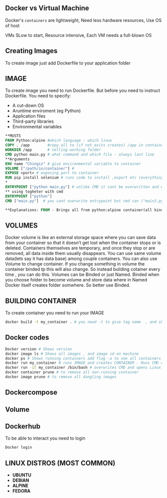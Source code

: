 ## Docker vs Virtual Machine
 Docker's `containers` are lightweight, Need less hardware resources, Use OS of host

 VMs SLow to start, Resource intensive, Each VM needs a full-blown OS

 ## Creating Images
 To create image just add Dockerfile to your application folder

 ## IMAGE
 To create image you need to run Dockerfile. But before you need to instruct Dockerfile. You need to specify:
 * A cut-down OS
 * Aruntime enviroment (eg Python)
 * Application files
 * Third-party libraries
 * Environmental variables

 ```Dockerfile
 **MUSTS
 FROM Python:alpine #which language : which linux
 COPY . /app        #copy all to (if not exits creates) /app in container
 WORKDIR /app       # telling working folder
 CMD python main.py # what command and which file - always last line
 **Arguments
 ENV name "Chingiz" # give environmental variable to container
 VOLUME ["/path/in/container"] #
 EXPOSE <port> # exposing port to container
 RUN pip install selenium # runs code to install ,export etc (everything the program(main.py) will need)
 *
 ENTRYPOINT ["python main.py"] # unlike CMD it cant be overwritten and will always run
 ** using togheter with cmd
 ENTRYPOINT ["python"]
 CMD ["main.py"]  # you cant overwrite entrypoint but cmd can ("main2.py" etc)
 
**Explanations: FROM - Brings all from python:alpine container(all kind of containers exist in Dockerhub and it copies from there) to my container so container has OS and Language
```
## VOLUMES
 Docker volume is like an external storage space where you can save data from your container so that it doesn’t get lost when the container stops or is deleted. Containers themselves are temporary, and once they stop or are removed, all data inside them usually disappears. You can use same volume data(lets say it has data base) among couple containers.
 You can also use Volume to change container. If you change something in volume the container binded tp this will also change. So instead building cotainer every time , you can do this.
 Volumes can be Binded or just Named. Binded when you choose folder to become volume and store data where in Named Docker itself creates folder somwhere. So better use Binded.


## BUILDING CONTAINER
To create container you need to run your IMAGE
```Bash
docker build -t my_container . # you need -t to give tag name  , and show location fo image. ' . ' if you are in folder. my_container is name of image
```

 ## Docker codes

```Bash
Docker version # Shows version
docker image ls # Shows all images , and image id on machine
docker ps # Shows running containers add flag -a to see all containers
docker run my_container # runs IMAGE and creates CONTAINER . Runs CMD command
docker run -it my_container /bin/bash # overwrites CMD and opens Linux bash for manually using terminal inside container
docker container prune # to remove all non-running container
docker image prune # to remove all dangling images 
```

## Dockercompose

## Volume

## Dockerhub
To be able to interact you need to login
```Bash
Docker login
```


## LINUX DISTROS (MOST COMMON)
* **UBUNTU**
* **DEBIAN**
* **ALPINE**
* **FEDORA** 
